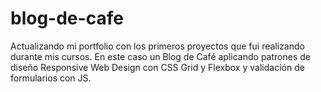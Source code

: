 # blog-de-cafe
Actualizando mi portfolio con los primeros proyectos que fui realizando durante mis cursos. En este caso un Blog de Café aplicando patrones de diseño Responsive Web Design con CSS Grid y Flexbox y validación de formularios con JS.
